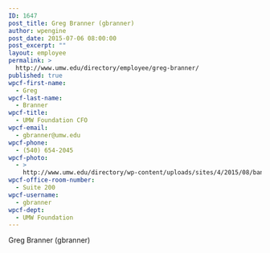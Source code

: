 ```yaml
---
ID: 1647
post_title: Greg Branner (gbranner)
author: wpengine
post_date: 2015-07-06 08:00:00
post_excerpt: ""
layout: employee
permalink: >
  http://www.umw.edu/directory/employee/greg-branner/
published: true
wpcf-first-name:
  - Greg
wpcf-last-name:
  - Branner
wpcf-title:
  - UMW Foundation CFO
wpcf-email:
  - gbranner@umw.edu
wpcf-phone:
  - (540) 654-2045
wpcf-photo:
  - >
    http://www.umw.edu/directory/wp-content/uploads/sites/4/2015/08/banner.jpg
wpcf-office-room-number:
  - Suite 200
wpcf-username:
  - gbranner
wpcf-dept:
  - UMW Foundation
---
```

Greg Branner (gbranner)